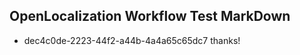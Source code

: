 ## OpenLocalization Workflow Test MarkDown
* dec4c0de-2223-44f2-a44b-4a4a65c65dc7 thanks!

<!--HONumber=Aug16_HO5-->


